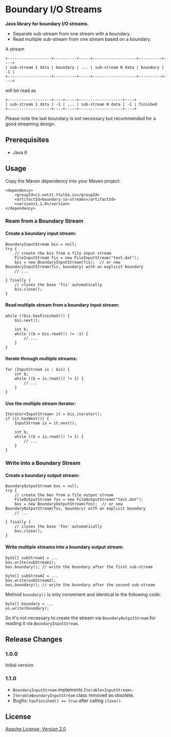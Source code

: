 # Boundary I/O Streams

**Java library for boundary I/O streams.**

- Separate sub-stream from one stream with a boundary.
- Read multiple sub-stream from one stream based on a boundary.

A stream
```
+-------------------+----------+-----+-------------------+----------+----+
| sub-stream 1 data | boundary | ... | sub-stream N data | boundary | -1 |  
+-------------------+----------+-----+-------------------+----------+----+
```
will be read as
```
+-------------------+----+-----+-------------------+----+
| sub-stream 1 data | -1 | ... | sub-stream N data | -1 | finished 
+-------------------+----+-----+-------------------+----+
```

Please note the last boundary is not necessary but recommended for a good streaming design.

## Prerequisites
- Java 6

## Usage

Copy the Maven dependency into your Maven project:
```
<dependency>
    <groupId>cz.net21.ttulka.io</groupId>
    <artifactId>boundary-io-streams</artifactId>
    <version>1.1.0</version>
</dependency>
```

### Ream from a Boundary Stream

#### Create a boundary input stream:
```
BoundaryInputStream bis = null;
try {
    // create the bis from a file input stream
    FileInputStream fis = new FileInputStream("test.dat");
    bis = new BoundaryInputStream(fis);  // or new BoundaryInputStream(fis, boundary) with an explicit boundary
    // ...

} finally {
    // closes the base 'fis' automatically
    bis.close();
}
```

#### Read multiple stream from a boundary input stream:
```
while (!bis.hasFinished()) {
    bis.next();
    
    int b;
    while ((b = bis.read()) != -1) {
        // ...
    }
}
```

#### Iterate through multiple streams:
```
for (InputStream is : bis) {
    int b;
    while ((b = is.read()) != 1) {
        // ...
    }
}
```

#### Use the multiple stream iterator:
```
Iterator<InputStream> it = bis.iterator();
if (it.hasNext()) {
    InputStream is = it.next();
    
    int b;
    while ((b = is.read()) != 1) {
        // ...
    }
}
```

### Write into a Boundary Stream

#### Create a boundary output stream:
```
BoundaryOutputStream bos = null;
try {
    // create the bos from a file output stream 
    FileOutputStream fos = new FileOutputStream("test.dat");
    bos = new BoundaryOutputStream(fos);  // or new BoundaryOutputStream(fos, boundary) with an explicit boundary  
    // ...

} finally {
    // closes the base 'fos' automatically
    bos.close();
}
```

#### Write multiple streams into a boundary output stream:
```
byte[] subStream1 = ...
bos.write(subStream1);
bos.boundary(); // write the boundary after the first sub-stream

byte[] subStream2 = ...
bos.write(subStream2);
bos.boundary(); // write the boundary after the second sub-stream
```

Method `boundary()` is only convenient and identical to the following code:
```
byte[] boundary = ...
os.write(boundary);
```
So it's not necessary to create the stream via `BoundaryOutputStream` for reading it via `BoundaryInputStream`.

## Release Changes

### 1.0.0
Initial version

### 1.1.0
- `BoundaryInputStream` implements `Iterable<InputStream>`.
- `IterableBoundaryInputStream` class removed as obsolete.
- Bugfix: `hasFinished() == true` after calling `close()`.

## License

[Apache License, Version 2.0](http://www.apache.org/licenses/LICENSE-2.0)